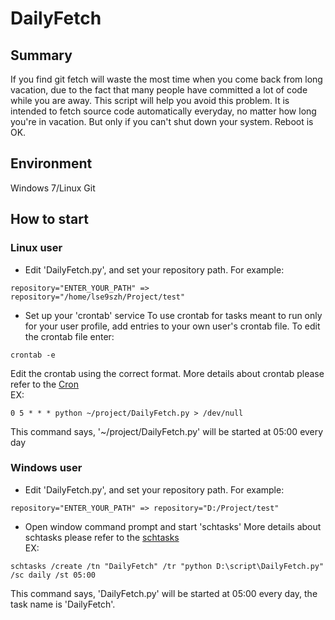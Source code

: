 # DailyFetch
## Summary
If you find git fetch will waste the most time when you come back from long vacation, due to the fact that many people have committed a lot of code while you are away. This script will help you avoid this problem. It is intended to fetch source code automatically everyday, no matter how long you're in vacation. But only if you can't shut down your system. Reboot is OK.

## Environment
Windows 7/Linux
Git

## How to start
### Linux user
- Edit 'DailyFetch.py', and set your repository path. For example:

`repository="ENTER_YOUR_PATH" => repository="/home/lse9szh/Project/test"`

- Set up your 'crontab' service
To use crontab for tasks meant to run only for your user profile, add entries to your own user's crontab file. To edit the crontab file enter: 

`crontab -e`

Edit the crontab using the correct format. More details about crontab please refer to the [Cron](https://en.wikipedia.org/wiki/Cron)<br />
EX:

`0 5 * * * python ~/project/DailyFetch.py > /dev/null`

This command says, '~/project/DailyFetch.py' will be started at 05:00 every day

### Windows user
- Edit 'DailyFetch.py', and set your repository path. For example:

`repository="ENTER_YOUR_PATH" => repository="D:/Project/test"`

- Open window command prompt and start 'schtasks'
More details about schtasks please refer to the [schtasks](https://technet.microsoft.com/en-us/library/cc725744%28v=ws.11%29.aspx)<br />
EX:

`schtasks /create /tn "DailyFetch" /tr "python D:\script\DailyFetch.py" /sc daily /st 05:00`

This command says, 'DailyFetch.py' will be started at 05:00 every day, the task name is 'DailyFetch'.
